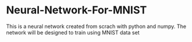 # Neural-Network-For-MNIST

This is a neural network created from scrach with python and numpy. The network will be designed to train using MNIST data set
